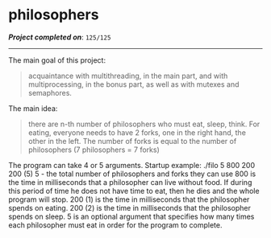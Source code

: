 # philosophers

***Project completed on***: `125/125`
***
The main goal of this project:
> acquaintance with multithreading, in the main part,
> and with multiprocessing, in the bonus part, as well as with mutexes and semaphores.

The main idea:
> there are n-th number of philosophers who must eat, sleep, think.
> For eating, everyone needs to have 2 forks, one in the right hand, the other in the left.
> The number of forks is equal to the number of philosophers (7 philosophers = 7 forks)

The program can take 4 or 5 arguments.
Startup example: ./filo 5 800 200 200 (5)
5 - the total number of philosophers and forks they can use
800 is the time in milliseconds that a philosopher can live without food. If during this period of time he does not have time to eat, then he dies and the whole program will stop.
200 (1) is the time in milliseconds that the philosopher spends on eating.
200 (2) is the time in milliseconds that the philosopher spends on sleep.
5 is an optional argument that specifies how many times each philosopher must eat in order for the program to complete.
